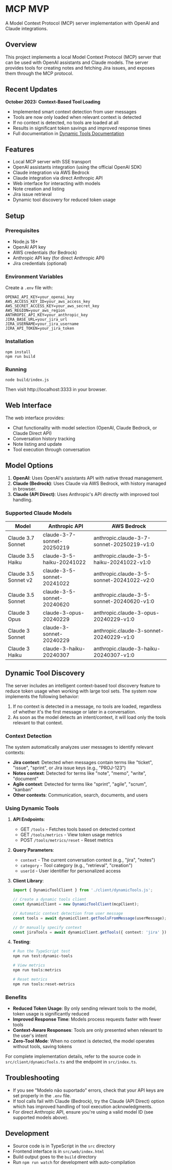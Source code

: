 # MCP MVP

A Model Context Protocol (MCP) server implementation with OpenAI and Claude integrations.

## Overview

This project implements a local Model Context Protocol (MCP) server that can be used with OpenAI assistants and Claude models. The server provides tools for creating notes and fetching Jira issues, and exposes them through the MCP protocol.

## Recent Updates

**October 2023: Context-Based Tool Loading**

- Implemented smart context detection from user messages
- Tools are now only loaded when relevant context is detected
- If no context is detected, no tools are loaded at all
- Results in significant token savings and improved response times
- Full documentation in [Dynamic Tools Documentation](docs/dynamicTools.md)

## Features

- Local MCP server with SSE transport
- OpenAI assistants integration (using the official OpenAI SDK)
- Claude integration via AWS Bedrock
- Claude integration via direct Anthropic API
- Web interface for interacting with models
- Note creation and listing
- Jira issue retrieval
- Dynamic tool discovery for reduced token usage

## Setup

### Prerequisites

- Node.js 18+
- OpenAI API key
- AWS credentials (for Bedrock)
- Anthropic API key (for direct Anthropic API)
- Jira credentials (optional)

### Environment Variables

Create a `.env` file with:

```
OPENAI_API_KEY=your_openai_key
AWS_ACCESS_KEY_ID=your_aws_access_key
AWS_SECRET_ACCESS_KEY=your_aws_secret_key
AWS_REGION=your_aws_region
ANTHROPIC_API_KEY=your_anthropic_key
JIRA_BASE_URL=your_jira_url
JIRA_USERNAME=your_jira_username
JIRA_API_TOKEN=your_jira_token
```

### Installation

```
npm install
npm run build
```

### Running

```
node build/index.js
```

Then visit http://localhost:3333 in your browser.

## Web Interface

The web interface provides:

- Chat functionality with model selection (OpenAI, Claude Bedrock, or Claude Direct API)
- Conversation history tracking
- Note listing and update
- Tool execution through conversation

## Model Options

1. **OpenAI**: Uses OpenAI's assistants API with native thread management.
2. **Claude (Bedrock)**: Uses Claude via AWS Bedrock, with history managed in browser.
3. **Claude (API Direct)**: Uses Anthropic's API directly with improved tool handling.

### Supported Claude Models

| Model | Anthropic API | AWS Bedrock | 
|-------|---------------|-------------|
| Claude 3.7 Sonnet | claude-3-7-sonnet-20250219 | anthropic.claude-3-7-sonnet-20250219-v1:0 |
| Claude 3.5 Haiku | claude-3-5-haiku-20241022 | anthropic.claude-3-5-haiku-20241022-v1:0 |
| Claude 3.5 Sonnet v2 | claude-3-5-sonnet-20241022 | anthropic.claude-3-5-sonnet-20241022-v2:0 |
| Claude 3.5 Sonnet | claude-3-5-sonnet-20240620 | anthropic.claude-3-5-sonnet-20240620-v1:0 |
| Claude 3 Opus | claude-3-opus-20240229 | anthropic.claude-3-opus-20240229-v1:0 |
| Claude 3 Sonnet | claude-3-sonnet-20240229 | anthropic.claude-3-sonnet-20240229-v1:0 |
| Claude 3 Haiku | claude-3-haiku-20240307 | anthropic.claude-3-haiku-20240307-v1:0 |

## Dynamic Tool Discovery

The server includes an intelligent context-based tool discovery feature to reduce token usage when working with large tool sets. The system now implements the following behavior:

1. If no context is detected in a message, no tools are loaded, regardless of whether it's the first message or later in a conversation.
2. As soon as the model detects an intent/context, it will load only the tools relevant to that context.

### Context Detection

The system automatically analyzes user messages to identify relevant contexts:

- **Jira context**: Detected when messages contain terms like "ticket", "issue", "sprint", or Jira issue keys (e.g., "PROJ-123")
- **Notes context**: Detected for terms like "note", "memo", "write", "document"
- **Agile context**: Detected for terms like "sprint", "agile", "scrum", "kanban"
- **Other contexts**: Communication, search, documents, and users

### Using Dynamic Tools

1. **API Endpoints**:
   - GET `/tools` - Fetches tools based on detected context
   - GET `/tools/metrics` - View token usage metrics
   - POST `/tools/metrics/reset` - Reset metrics

2. **Query Parameters**:
   - `context` - The current conversation context (e.g., "jira", "notes")
   - `category` - Tool category (e.g., "retrieval", "creation")
   - `userId` - User identifier for personalized access

3. **Client Library**:
   ```typescript
   import { DynamicToolClient } from './client/dynamicTools.js';
   
   // Create a dynamic tools client
   const dynamicClient = new DynamicToolClient(mcpClient);
   
   // Automatic context detection from user message
   const tools = await dynamicClient.getToolsFromMessage(userMessage);
   
   // Or manually specify context
   const jiraTools = await dynamicClient.getTools({ context: 'jira' });
   ```

4. **Testing**:
   ```bash
   # Run the TypeScript test
   npm run test:dynamic-tools
   
   # View metrics
   npm run tools:metrics
   
   # Reset metrics
   npm run tools:reset-metrics
   ```

### Benefits

- **Reduced Token Usage**: By only sending relevant tools to the model, token usage is significantly reduced
- **Improved Response Time**: Models process requests faster with fewer tools
- **Context-Aware Responses**: Tools are only presented when relevant to the user's intent
- **Zero-Tool Mode**: When no context is detected, the model operates without tools, saving tokens

For complete implementation details, refer to the source code in `src/client/dynamicTools.ts` and the endpoint in `src/index.ts`.

## Troubleshooting

- If you see "Modelo não suportado" errors, check that your API keys are set properly in the `.env` file.
- If tool calls fail with Claude (Bedrock), try the Claude (API Direct) option which has improved handling of tool execution acknowledgments.
- For direct Anthropic API, ensure you're using a valid model ID (see supported models above).

## Development

- Source code is in TypeScript in the `src` directory
- Frontend interface is in `src/web/index.html`
- Build output goes to the `build` directory
- Run `npm run watch` for development with auto-compilation
